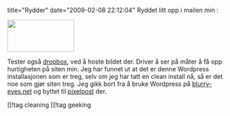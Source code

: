 title="Rydder"
date="2009-02-08 22:12:04"
Ryddet litt opp i mailen min :

<img alt="" src="http://dl.getdropbox.com/u/586160/opprydding.png" title="Rydder opp i mailen min" class="aligncenter" width="153" height="73"  />

Tester også <a href="http://www.getdropbox.com/">dropbox</a>, ved å hoste bildet der. Driver å ser på måter å få opp hurtigheten på siten min. Jeg har funnet ut at det er denne Wordpress installasjonen som er treg, selv om jeg har tatt en clean install nå, så er det noe som gjør siten treg. Jeg gikk bort fra å bruke Wordpress på <a href="http://blurry-eyes.net/">blurry-eyes.net</a> og byttet til <a href="http://www.pixelpost.org/">pixelpost</a> der.

[[!tag  cleaning
[[!tag  geeking
